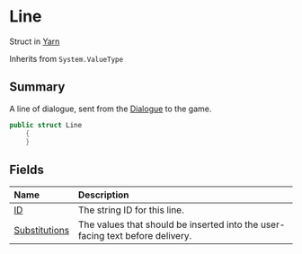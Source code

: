 # Line

Struct in [Yarn](/api/csharp/yarn.md)

Inherits from `System.ValueType`

## Summary


A line of dialogue, sent from the  <a href="yarn.dialogue.md">Dialogue</a>  to the
game.


```csharp
public struct Line
    {
    }
```

## Fields

|Name|Description|
|:---|:---|
|[ID](/api/csharp/yarn.line.id.md)|The string ID for this line.|
|[Substitutions](/api/csharp/yarn.line.substitutions.md)|The values that should be inserted into the user-facing text before delivery.|

